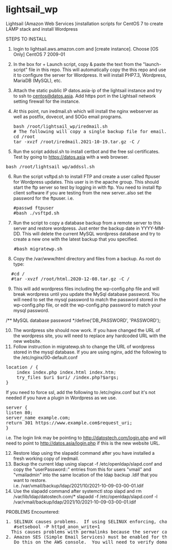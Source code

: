 # lightsail_wp
Lightsail (Amazon Web Services )installation scripts for CentOS 7 to create LAMP stack and install Wordpress

STEPS TO INSTALL
1. login to lightsail.aws.amazon.com and [create instance].  Choose [OS Only] CentOS 7 2009-01

2. In the box for + Launch script, copy & paste the text from the "launch-script" file in this repo.  This will automatically copy the
   this repo and use it to configure the server for Wordpress. It will install PHP7.3, Wordpress, MariaDB (MySQL), etc.

3. Attach the static public IP datos.asia-ip of the lightsail instance and try to ssh to centos@datos.asia.  Add https port in the Lightsail network setting firewall for the instance. 

4. At this point, run iredmail.sh which will install the nginx webserver as well as postfix, dovecot, and SOGo email programs.  
   <pre>
   bash /root/lightsail_wp/iredmail.sh 
   # The following will copy a single backup file for email.
   cd /root
   tar -xvzf /root/iredmail.2021-10-19.tar.gz -C /
   </pre>
   
5. Run the script addssl.sh to install certbot and the free ssl certificates.  Test by going to https://datos.asia with a web browser.

<pre>
bash /root/lightsail_wp/addssl.sh
</pre>

6. Run the script vsftpd.sh to install FTP and create a user called ftpuser for Wordpress updates.  This user is in the apache group. This should start the ftp server so test by logging in with ftp.  You need to install ftp client software if you are testing from the new server..also set the password for the ftpuser.  i.e.
   <pre>
   #passwd ftpuser     
   #bash ./vsftpd.sh
   </pre>
   
7. Run the script to copy a database backup from a remote server to this server and restore wordpress. Just enter the backup date in YYYY-MM-DD. This will delete the current MySQL wordpress database and try to create a new one with the latest backup that you specified.
<pre>
   #bash migratewp.sh
</pre>

8. Copy the /var/www/html directory and files from a backup.  As root do type:
<pre>
  #cd /
  #tar -xvzf /root/html.2020-12-08.tar.gz -C /
</pre>

9. This will add wordpress files including the wp-config.php file and will break wordpress until you update the MySql database password. You will need to set the mysql password to match the password stored in the wp-config.php file, or edit the wp-config.php password to match your mysql password.

  /** MySQL database password */define('DB_PASSWORD', 'PASSWORD');

10. The wordpress site should now work.  If you have changed the URL of the wordpress site, you will need to replace any hardcoded URL with the new website. 
11. Follow instruction in migratewp.sh to change the URL of wordpress stored in the mysql database.  If you are using nginx, add the following to the /etc/nginx/00-default.conf 
<pre>
location / {
    index index.php index.html index.htm;
    try_files $uri $uri/ /index.php?$args;
}
</pre>
If you need to force ssl, add the following to /etc/nginx.conf but it's not needed if you have a plugin in Wordpress as we use.
<pre>
server {
listen 80;
server_name example.com;
return 301 https://www.example.com$request_uri;
}
</pre>
i.e. The login link may be pointing to http://datostech.com/login.php and will need to point to http://datos.asia/login.php if this is the new website URL.

12. Restore ldap using the slapadd command after you have installed a fresh working copy of iredmail.
13. Backup the current ldap using slapcat -f /etc/openldap/slapd.conf and copy the "userPassword::" entries from this for users "vmail" and "vmailadmin" into the same location of the ldap backup .ldif that you want to restore.  
i.e. /var/vmail/backup/ldap/2021/10/2021-10-09-03-00-01.ldif
14. Use the slapadd command after systemctl stop slapd and rm /var/lib/ldap/datostech.com/* 
slapadd -f /etc/openldap/slapd.conf -l /var/vmail/backup/ldap/2021/10/2021-10-09-03-00-01.ldif

PROBLEMS Encountered:
<pre>
1. SELINUX causes problems.  If using SELINUX enforcing, change this boolean for httpd_anon_write->On
   #setsebool -P httpd_anon_write=1
  This causes problems with permalinks because the server cannot write the .htaccess file
2. Amazon SES (Simple Email Services) must be enabled for the domains that you send email.  
   Do this on the AWS console.  You will need to verify domains by adding the keys from AWS to your DNS.
